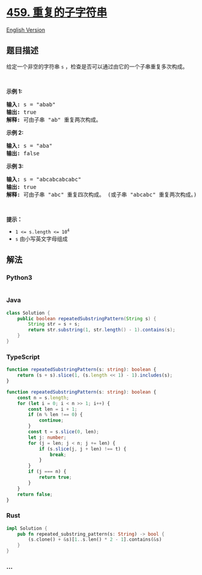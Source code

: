 # [459. 重复的子字符串](https://leetcode.cn/problems/repeated-substring-pattern)

[English Version](/solution/0400-0499/0459.Repeated%20Substring%20Pattern/README_EN.md)

## 题目描述

<!-- 这里写题目描述 -->

<p>给定一个非空的字符串<meta charset="UTF-8" />&nbsp;<code>s</code>&nbsp;，检查是否可以通过由它的一个子串重复多次构成。</p>

<p>&nbsp;</p>

<p><strong>示例 1:</strong></p>

<pre>
<strong>输入:</strong> s = "abab"
<strong>输出:</strong> true
<strong>解释:</strong> 可由子串 "ab" 重复两次构成。
</pre>

<p><strong>示例 2:</strong></p>

<pre>
<strong>输入:</strong> s = "aba"
<strong>输出:</strong> false
</pre>

<p><strong>示例 3:</strong></p>

<pre>
<strong>输入:</strong> s = "abcabcabcabc"
<strong>输出:</strong> true
<strong>解释:</strong> 可由子串 "abc" 重复四次构成。 (或子串 "abcabc" 重复两次构成。)
</pre>

<p>&nbsp;</p>

<p><b>提示：</b></p>

<p><meta charset="UTF-8" /></p>

<ul>
	<li><code>1 &lt;= s.length &lt;= 10<sup>4</sup></code></li>
	<li><code>s</code>&nbsp;由小写英文字母组成</li>
</ul>

## 解法

<!-- 这里可写通用的实现逻辑 -->

<!-- tabs:start -->

### **Python3**

<!-- 这里可写当前语言的特殊实现逻辑 -->

```python


```

### **Java**

<!-- 这里可写当前语言的特殊实现逻辑 -->

```java
class Solution {
    public boolean repeatedSubstringPattern(String s) {
        String str = s + s;
        return str.substring(1, str.length() - 1).contains(s);
    }
}
```

### **TypeScript**

```ts
function repeatedSubstringPattern(s: string): boolean {
    return (s + s).slice(1, (s.length << 1) - 1).includes(s);
}
```

```ts
function repeatedSubstringPattern(s: string): boolean {
    const n = s.length;
    for (let i = 0; i < n >> 1; i++) {
        const len = i + 1;
        if (n % len !== 0) {
            continue;
        }
        const t = s.slice(0, len);
        let j: number;
        for (j = len; j < n; j += len) {
            if (s.slice(j, j + len) !== t) {
                break;
            }
        }
        if (j === n) {
            return true;
        }
    }
    return false;
}
```

### **Rust**

```rust
impl Solution {
    pub fn repeated_substring_pattern(s: String) -> bool {
        (s.clone() + &s)[1..s.len() * 2 - 1].contains(&s)
    }
}
```

### **...**

```


```

<!-- tabs:end -->
